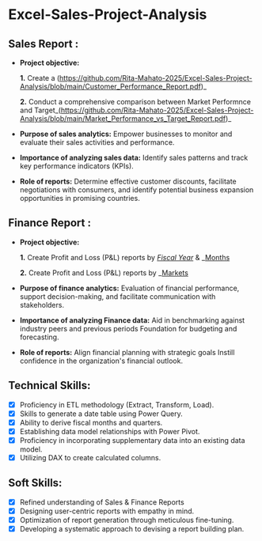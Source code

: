 # Excel-Sales-Project-Analysis

## Sales Report :


- **Project objective:** 

    **1.** Create a (https://github.com/Rita-Mahato-2025/Excel-Sales-Project-Analysis/blob/main/Customer_Performance_Report.pdf)_ 

    **2.** Conduct a comprehensive comparison between Market Performnce and Target_(https://github.com/Rita-Mahato-2025/Excel-Sales-Project-Analysis/blob/main/Market_Performance_vs_Target_Report.pdf)_

- **Purpose of sales analytics:** Empower businesses to monitor and evaluate their sales activities and performance.

- **Importance of analyzing sales data:** Identify sales patterns and track key performance indicators (KPIs).

- **Role of reports:** Determine effective customer discounts, facilitate negotiations with consumers, and identify potential business expansion opportunities in promising countries.


## Finance Report :

- **Project objective:** 

    **1.** Create Profit and Loss (P&L) reports by _[Fiscal Year](https://github.com/Rita-Mahato-2025/Excel-Sales-Project-Analysis/blob/main/P%26L_Statement_By_Fiscal_Year.pdf)_ & _[Months](https://github.com/Rita-Mahato-2025/Excel-Sales-Project-Analysis/blob/main/P%26L_Statement_By_Months.pdf)

   **2.** Create Profit and Loss (P&L) reports by _[Markets](https://github.com/Rita-Mahato-2025/Excel-Sales-Project-Analysis/blob/main/P%26L_Statement_By_Market.pdf)
- **Purpose of finance analytics:** Evaluation of financial performance, support decision-making, and facilitate communication with stakeholders.

- **Importance of analyzing Finance data:** Aid in benchmarking against industry peers and previous periods Foundation for budgeting and forecasting.

- **Role of reports:** Align financial planning with strategic goals Instill confidence in the organization's financial outlook.


## Technical Skills:
- [x]	Proficiency in ETL methodology (Extract, Transform, Load).
- [x]	Skills to generate a date table using Power Query.
- [x]	Ability to derive fiscal months and quarters.
- [x]	Establishing data model relationships with Power Pivot.
- [x]	Proficiency in incorporating supplementary data into an existing data model.
- [x]	Utilizing DAX to create calculated columns.

## Soft Skills:
- [x]	Refined understanding of Sales & Finance Reports
- [x]	Designing user-centric reports with empathy in mind.
- [x]	Optimization of report generation through meticulous fine-tuning.
- [x]	Developing a systematic approach to devising a report building plan.
